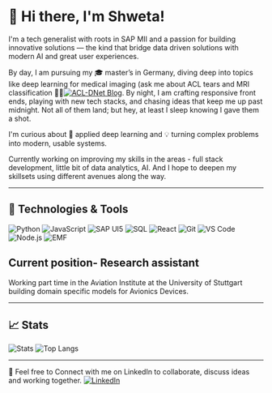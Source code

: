 # 👋 Hi there, I'm Shweta!

I'm a tech generalist with roots in SAP MII and a passion for building innovative solutions — the kind that bridge data driven solutions with modern AI and great user experiences.

By day, I am pursuing my 🎓 master’s in Germany, diving deep into topics like deep learning for medical imaging (ask me about ACL tears and MRI classification 👨‍⚕️[![ACL-DNet Blog](https://img.shields.io/badge/-📝%20Blog-blue?style=flat-square "ACL-DNet blog post")](https://shwetakadam-git.github.io/ACL-DNet/). By night, I am crafting responsive front ends, playing with new tech stacks, and chasing ideas that keep me up past midnight. Not all of them land; but hey, at least I sleep knowing I gave them a shot.

I'm curious about 🧠 applied deep learning and 💡 turning complex problems into modern, usable systems.

Currently working on improving my skills in the areas - full stack development, little bit of data analytics, AI. And I hope to deepen my skillsets using different avenues along the way.

---

## 🔧 Technologies & Tools

![Python](https://img.shields.io/badge/Python-3776AB?style=flat&logo=python&logoColor=white)
![JavaScript](https://img.shields.io/badge/JavaScript-F7DF1E?style=flat&logo=javascript&logoColor=black)
![SAP UI5](https://img.shields.io/badge/SAP%20UI5-0FAAFF?style=flat&logo=sap&logoColor=white)
![SQL](https://img.shields.io/badge/SQL-4479A1?style=flat&logo=postgresql&logoColor=white)
![React](https://img.shields.io/badge/React-61DAFB?style=flat&logo=react&logoColor=black)
![Git](https://img.shields.io/badge/Git-F05032?style=flat&logo=git&logoColor=white)
![VS Code](https://img.shields.io/badge/VS%20Code-007ACC?style=flat&logo=visual-studio-code&logoColor=white)
![Node.js](https://img.shields.io/badge/Node.js-339933?style=flat&logo=node.js&logoColor=white)
![EMF](https://img.shields.io/badge/EMF-Eclipse%20Modeling-ff69b4)

## Current position- Research assistant
Working part time in the Aviation Institute at the University of Stuttgart building domain specific models for Avionics Devices.

---

## 📈 Stats

![Stats](https://github-readme-stats.vercel.app/api?username=ShwetaKadam-Git&show_icons=true&theme=default)
![Top Langs](https://github-readme-stats.vercel.app/api/top-langs/?username=ShwetaKadam-Git&layout=compact)

---

🚀 Feel free to Connect with me on LinkedIn to collaborate, discuss ideas and working together. [![LinkedIn](https://img.shields.io/badge/-LinkedIn-black.svg?style=flat-square&logo=linkedin&colorB=blue)](https://www.linkedin.com/in/shweta-k-37006a149/)
